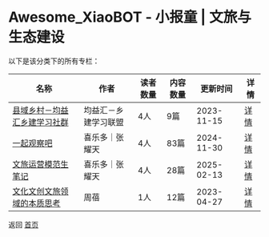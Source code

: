 # Awesome_XiaoBOT - 小报童 | 文旅与生态建设

以下是该分类下的所有专栏：

| 名称 | 作者 | 读者数量 | 内容数量 | 更新时间 | 详情 |
|------|------|----------|----------|----------|------|
| [县域乡村－均益汇乡建学习社群](https://xiaobot.net/p/magazine?refer=0b133df9-27dc-423b-8101-639049001c13) | 均益汇－乡建学习联盟 | 4人 | 9篇 |  2023-11-15 | [详情](../data/magazine.md) |
| [一起观察吧](https://xiaobot.net/p/tianshio511?refer=0b133df9-27dc-423b-8101-639049001c13) | 喜乐多｜张耀天 | 4人 | 83篇 |  2024-11-30 | [详情](../data/tianshio511.md) |
| [文旅运营模范生笔记](https://xiaobot.net/p/t?refer=0b133df9-27dc-423b-8101-639049001c13) | 喜乐多｜张耀天 | 4人 | 28篇 |  2025-02-13 | [详情](../data/t.md) |
| [文化文创文旅领域的本质思考](https://xiaobot.net/p/ZB213?refer=0b133df9-27dc-423b-8101-639049001c13) | 周蓓 | 1人 | 12篇 |  2023-04-27 | [详情](../data/ZB213.md) |


返回 [首页](../README.md)
